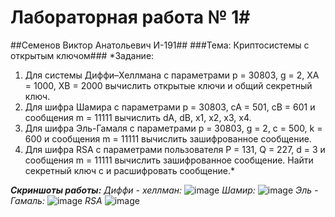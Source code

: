 # Лабораторная работа № 1#
##Семенов Виктор Анатольевич И-191##
###Тема: Криптосистемы с открытым ключом###
*Задание:
1. Для системы Диффи–Хеллмана с параметрами p = 30803, g = 2, XA = 1000, XB = 2000 вычислить открытые ключи и общий секретный ключ.
2. Для шифра Шамира с параметрами p = 30803, cA = 501, cB = 601 и сообщения m = 11111 вычислить dA, dB, x1, x2, x3, x4.
3. Для шифра Эль-Гамаля с параметрами p = 30803, g = 2, c = 500, k = 600 и сообщения m = 11111 вычислить зашифрованное сообщение.
4. Для шифра RSA с параметрами пользователя P = 131, Q = 227, d = 3 и сообщения m = 11111 вычислить зашифрованное сообщение. Найти секретный ключ c и расшифровать сообщение.*

***Скриншоты работы:***
*Диффи - хеллман:*
![image](https://user-images.githubusercontent.com/41661474/190309067-0fb9befb-c41d-4bb6-9b85-6d4ae5fc9850.png)
*Шамир:*
![image](https://user-images.githubusercontent.com/41661474/190309149-2b40e610-4ba6-4e97-8bdc-d4b59d216592.png)
*Эль - Гамаль:*
![image](https://user-images.githubusercontent.com/41661474/190309171-2ea6c19b-09df-438f-88ef-3e6fd0382d3b.png)
*RSA*
![image](https://user-images.githubusercontent.com/41661474/190309268-e31ebb6c-ab2b-4c15-9597-3f1a737eca6d.png)
